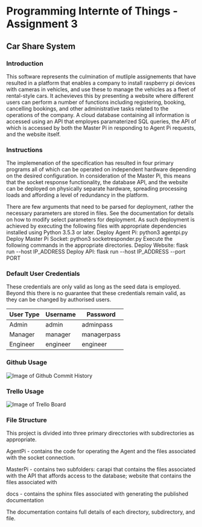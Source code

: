 # Programming Internte of Things - Assignment 3
## Car Share System

### Introduction
This software represents the culmination of mutliple assignements that have resulted in a platform that enables a company to install raspberry pi devices with cameras in vehicles, and use these to manage the vehicles as a fleet of rental-style cars. 
It achevieves this by presenting a website where different users can perform a number of functions including registering, booking, cancelling bookings, and other administrative tasks related to the operations of the company. 
A cloud database containing all information is accessed using an API that employes paramaterized SQL queries, the API of which is accessed by both the Master Pi in responding to Agent Pi requests, and the website itself. 

### Instructions
The implemenation of the specification has resulted in four primary programs all of which can be operated on independent hardware depending on the desired configuration. In consideration of the Master Pi, this means that the socket response functionality, the database API, and the website can be deployed on physically separate hardware, spreading processing loads and affording a level of redundancy in the platform.

There are few arguments that need to be parsed for deployment, rather the necessary parameters are stored in files. See the documentation for details on how to modify select parameters for deployment. As such deployment is achieved by executing the following files with appropriate dependencies installed using Python 3.5.3 or later.
Deploy Agent Pi: python3 agentpi.py
Deploy Master Pi Socket: python3 socketresponder.py
Execute the following commands in the appropriate directories.
Deploy Website: flask run --host IP_ADDRESS
Deploy API: flask run --host IP_ADDRESS --port PORT

### Default User Credentials
These credentials are only valid as long as the seed data is employed.
Beyond this there is no guarantee that these credentials remain valid,
as they can be changed by authorised users.

User Type | Username | Password
--------- | -------- | --------
Admin | admin | adminpass
Manager | manager | managerpass
Engineer | engineer | engineer


### Github Usage
![Image of Github Commit History](https://github.com/Waaaghtech/Iot-Carshare/github.png)

### Trello Usage
![Image of Trello Board](https://github.com/Waaaghtech/Iot-Carshare/trello.png)

### File Structure
This project is divided into three primary direcctories with subdirectories as appropriate.

AgentPi - contains the code for operating the Agent and the files associated with the socket connection.

MasterPi - contains two subfolders: carapi that contains the files associated with the API that affords access to the database; website that contains the files associated with 

docs - contains the sphinx files associated with generating the published documentation

The documentation contains full details of each directory, subdirectory, and file.